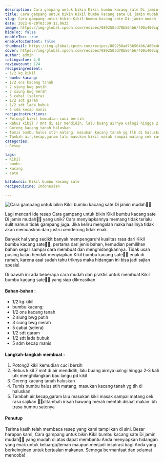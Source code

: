 ```yaml
---
description: Cara gampang untuk bikin Kikil bumbu kacang sate Di jamin mudah"
title: Cara gampang untuk bikin Kikil bumbu kacang sate Di jamin mudah
slug: Cara-gampang-untuk-bikin-Kikil-bumbu-kacang-sate-Di-jamin-mudah
date: 2022-8-20T03:09:12.063Z
image: https://img-global.cpcdn.com/recipes/089250ad78b564b6/400x400cq70/photo.jpg
hideToc: false
enableToc: true
enableTocContent: false
thumbnail: https://img-global.cpcdn.com/recipes/089250ad78b564b6/400x400cq70/photo.jpg
cover: https://img-global.cpcdn.com/recipes/089250ad78b564b6/400x400cq70/photo.jpg
author: admin
ratingvalue: 4.8
reviewcount: 124
recipeingredient:
- 1/2 kg kikil
- bumbu kacang:
- 1/2 ons kacang tanah
- 2 siung bwg putih
- 3 siung bwg merah
- 5 cabai (selera)
- 1/2 sdt garam
- 1/2 sdt lada bubuk
- 5 sdm kecap manis
recipeinstructions:
- Potong2 kikil kemudian cuci bersih
- Rebus kikil 7 mnt di air mendidih, lalu buang airnya ualngi hingga 2-3 kali utk menghilangkan bau langu pd kikil
- Goreng kacang tanah haluskan
- Tumis bumbu halus stlh matang, masukan kacang tanah yg tlh di haluskan
- Tambah air,kecap,garam lalu masukan kikil masak sampai matang cek rasa sajikan 🍢🍢ditambah irisan bawang merah mentah disaat makan lbh trasa bumbu satenya
categories:
- Resep

tags:
- Kikil
- bumbu
- kacang
- sate

katakunci: Kikil bumbu kacang sate
recipecuisine: Indonesian

---
```


![Cara gampang untuk bikin Kikil bumbu kacang sate Di jamin mudah👩‍🍳](https://img-global.cpcdn.com/recipes/089250ad78b564b6/400x400cq70/photo.jpg)

Lagi mencari ide resep Cara gampang untuk bikin Kikil bumbu kacang sate Di jamin mudah👩‍🍳 yang unik? Cara menyiapkannya memang tidak terlalu sulit namun tidak gampang juga. Jika keliru mengolah maka hasilnya tidak akan memuaskan dan justru cenderung tidak enak.

Banyak hal yang sedikit banyak mempengaruhi kualitas rasa dari Kikil bumbu kacang sate👩‍🍳, pertama dari jenis bahan, kemudian pemilihan bahan segar sampai cara membuat dan menghidangkannya. Tidak usah pusing kalau hendak menyiapkan Kikil bumbu kacang sate👩‍🍳 enak di rumah, karena asal sudah tahu triknya maka hidangan ini bisa jadi sajian spesial.

Di bawah ini ada beberapa cara mudah dan praktis untuk membuat Kikil bumbu kacang sate👩‍🍳 yang siap dikreasikan.

<!--inarticleads1-->

#### Bahan-bahan :

- 1/2 kg kikil
- bumbu kacang:
- 1/2 ons kacang tanah
- 2 siung bwg putih
- 3 siung bwg merah
- 5 cabai (selera)
- 1/2 sdt garam
- 1/2 sdt lada bubuk
- 5 sdm kecap manis

<!--inarticleads2-->

#### Langkah-langkah membuat :

1. Potong2 kikil kemudian cuci bersih
1. Rebus kikil 7 mnt di air mendidih, lalu buang airnya ualngi hingga 2-3 kali utk menghilangkan bau langu pd kikil
1. Goreng kacang tanah haluskan
1. Tumis bumbu halus stlh matang, masukan kacang tanah yg tlh di haluskan
1. Tambah air,kecap,garam lalu masukan kikil masak sampai matang cek rasa sajikan 🍢🍢ditambah irisan bawang merah mentah disaat makan lbh trasa bumbu satenya

#### Penutup

Terima kasih telah membaca resep yang kami tampilkan di sini. Besar harapan kami, Cara gampang untuk bikin Kikil bumbu kacang sate Di jamin mudah👩‍🍳 yang mudah di atas dapat membantu Anda menyiapkan hidangan yang enak untuk keluarga/teman maupun menjadi inspirasi bagi Anda yang berkeinginan untuk berjualan makanan. Semoga bermanfaat dan selamat mencoba!